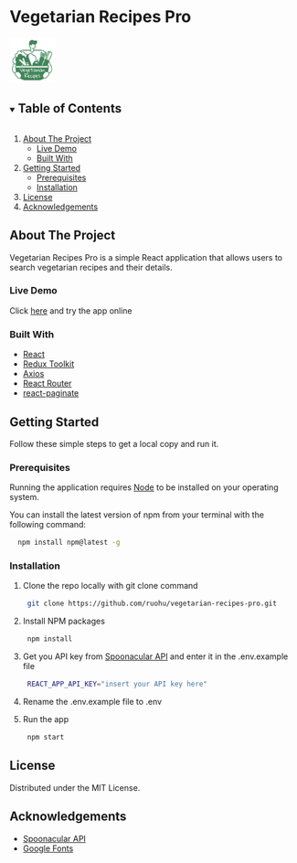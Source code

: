 # Vegetarian Recipes Pro 

<img src="public\favicon.ico" alt="Logo" width="80" height="80">

<!-- TABLE OF CONTENTS -->
<details open="open">
  <summary><h2 style="display: inline-block">Table of Contents</h2></summary>
  <ol>
    <li>
      <a href="#about-the-project">About The Project</a>
      <ul>
        <li><a href="#live-demo">Live Demo</a></li>
        <li><a href="#built-with">Built With</a></li>
      </ul>
    </li>
    <li>
      <a href="#getting-started">Getting Started</a>
      <ul>
        <li><a href="#prerequisites">Prerequisites</a></li>
        <li><a href="#installation">Installation</a></li>
      </ul>
    </li>
    <li><a href="#license">License</a></li>
    <li><a href="#acknowledgements">Acknowledgements</a></li>
  </ol>
</details>


## About The Project

Vegetarian Recipes Pro is a simple React application that allows users to search vegetarian recipes and their details.

### Live Demo

Click [here](https://vegetarian-recipes-pro.netlify.app/) and try the app online


### Built With

* [React](https://it.reactjs.org/)
* [Redux Toolkit](https://redux-toolkit.js.org/)
* [Axios](https://github.com/axios/axios)
* [React Router](https://reactrouter.com/en/v6.3.0/getting-started/overview)
* [react-paginate](https://www.npmjs.com/package/react-paginate)


## Getting Started

Follow these simple steps to get a local copy and run it.

### Prerequisites

Running the application requires [Node](https://nodejs.org/en/) to be installed on your operating system.

You can install the latest version of npm from your terminal with the following command:
```sh
  npm install npm@latest -g
```

### Installation

1. Clone the repo locally with git clone command
   ```sh
    git clone https://github.com/ruohu/vegetarian-recipes-pro.git
   ```
2. Install NPM packages
   ```sh
    npm install
   ```
3. Get you API key from [Spoonacular API](https://spoonacular.com/food-api) and enter it in the .env.example file
   ```sh
    REACT_APP_API_KEY="insert your API key here"
   ```

4. Rename the .env.example file to .env

5. Run the app
   ```sh
    npm start
   ```


## License

Distributed under the MIT License.


## Acknowledgements

* [Spoonacular API](https://spoonacular.com/food-api)
* [Google Fonts](https://fonts.google.com/)